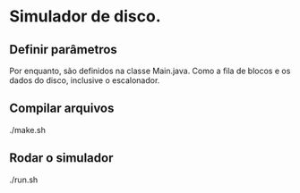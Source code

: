 # Simulador de disco.

## Definir parâmetros

Por enquanto, são definidos na classe Main.java. Como a fila de 
blocos e os dados do disco, inclusive o escalonador.

## Compilar arquivos

./make.sh


## Rodar o simulador

./run.sh
